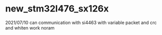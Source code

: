 # new_stm32l476_sx126x

2021/07/10
   can communication with si4463 with variable packet and crc and whiten
   work noram
   
